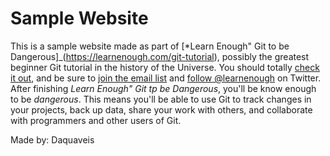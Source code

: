# Sample Website

This is a sample website made as part of [*Learn Enough" Git to be Dangerous]_(https://learnenough.com/git-tutorial), possibly the greatest beginner Git tutorial in the history of the Universe. You should totally [check it out](http://learnenough.com/git-tutorial), and be sure to [join the email list](http://learnenough.com/#email_list) and [follow @learnenough](http://twitter.com/learnenough) on Twitter.
After finishing *Learn Enough" Git tp be Dangerous*, you'll be know enough to be *dangerous*. This means you'll be able to use Git to track changes in your projects, back up data, share your work with others, and collaborate with programmers and other users of Git.

Made by: Daquaveis
